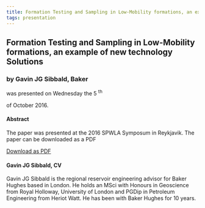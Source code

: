 ```yaml
---
title: Formation Testing and Sampling in Low-Mobility formations, an example of new technology Solutions
tags: presentation 
---
```



		
<h2>
Formation Testing and Sampling in Low-Mobility formations, an example of new technology Solutions
</h2>

 



		
<h3>
by Gavin JG Sibbald, Baker
</h3>

 



 
<p>
was presented on Wednesday the 5
<sup>
th
</sup>

 of October 2016.
</p>

	

<h4>
Abstract
</h4>



            
<p>
The paper was presented at the 2016 SPWLA Symposum in Reykjavik. The paper can be downloaded as a PDF
</p>



     
<a class="btn btn-info" href="2016_D.pdf">
Download as PDF
</a>





<h4>
Gavin JG Sibbald, CV
</h4>





      
<p>
Gavin JG Sibbald is the regional reservoir engineering advisor for Baker Hughes based in London. He holds an MSci with Honours in Geoscience from Royal Holloway, University of London and PGDip in Petroleum Engineering from Heriot Watt. He has been with Baker Hughes for 10 years.
</p>



